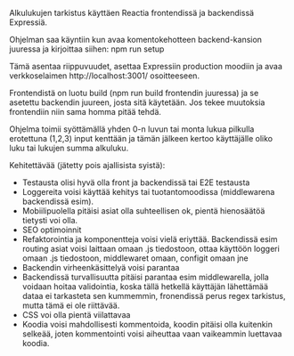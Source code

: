 Alkulukujen tarkistus käyttäen Reactia frontendissä ja backendissä Expressiä.

Ohjelman saa käyntiin kun avaa komentokehotteen backend-kansion juuressa ja kirjoittaa siihen: npm run setup

Tämä asentaa riippuvuudet, asettaa Expressiin production moodiin ja avaa verkkoselaimen http://localhost:3001/ osoitteeseen.

Frontendistä on luotu build (npm run build frontendin juuressa) ja se asetettu backendin juureen, josta sitä käytetään. Jos tekee muutoksia frontendiin niin sama homma pitää tehdä.

Ohjelma toimii syöttämällä yhden 0-n luvun tai monta lukua pilkulla erotettuna (1,2,3) input kenttään ja tämän jälkeen kertoo käyttäjälle oliko luku tai lukujen summa alkuluku.

Kehitettävää (jätetty pois ajallisista syistä):
- Testausta olisi hyvä olla front ja backendissä tai E2E testausta
- Loggereita voisi käyttää kehitys tai tuotantomoodissa (middlewarena backendissä esim).
- Mobiilipuolella pitäisi asiat olla suhteellisen ok, pientä hienosäätöä tietysti voi olla.
- SEO optimoinnit
- Refaktorointia ja komponentteja voisi vielä eriyttää. Backendissä esim routing asiat voisi laittaan omaan .js tiedostoon, ottaa käyttöön loggeri omaan .js tiedostoon, middlewaret omaan, configit omaan jne
- Backendin virheenkäsittelyä voisi parantaa
- Backendissä turvallisuutta pitäisi parantaa esim middlewarella, jolla voidaan hoitaa validointia, koska tällä hetkellä käyttäjän lähettämää dataa ei tarkasteta sen kummemmin, 
fronendissä perus regex tarkistus, mutta tämä ei ole riittävää.
- CSS voi olla pientä viilattavaa
- Koodia voisi mahdollisesti kommentoida, koodin pitäisi olla kuitenkin selkeää, joten kommentointi voisi aiheuttaa vaan vaikeammin luettavaa koodia.

